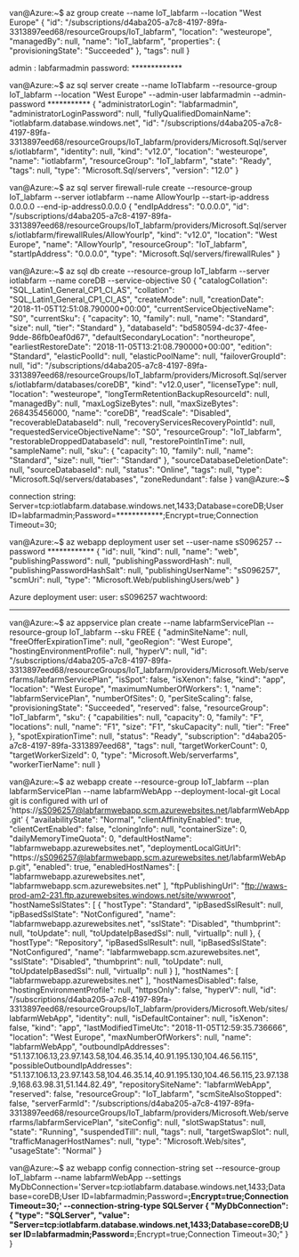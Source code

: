 van@Azure:\~\$ az group create --name IoT\_labfarm --location "West
Europe" { "id":
"/subscriptions/d4aba205-a7c8-4197-89fa-3313897eed68/resourceGroups/IoT\_labfarm",
"location": "westeurope", "managedBy": null, "name": "IoT\_labfarm",
"properties": { "provisioningState": "Succeeded" }, "tags": null }

admin : labfarmadmin password: *************

van@Azure:\~\$ az sql server create --name IoTlabfarm --resource-group
IoT\_labfarm --location "West Europe" --admin-user labfarmadmin
--admin-password *********** { "administratorLogin":
"labfarmadmin", "administratorLoginPassword": null,
"fullyQualifiedDomainName": "iotlabfarm.database.windows.net", "id":
"/subscriptions/d4aba205-a7c8-4197-89fa-3313897eed68/resourceGroups/IoT\_labfarm/providers/Microsoft.Sql/servers/iotlabfarm",
"identity": null, "kind": "v12.0", "location": "westeurope", "name":
"iotlabfarm", "resourceGroup": "IoT\_labfarm", "state": "Ready", "tags":
null, "type": "Microsoft.Sql/servers", "version": "12.0" }

van@Azure:\~\$ az sql server firewall-rule create --resource-group
IoT\_labfarm --server iotlabfarm --name AllowYourIp --start-ip-address
0.0.0.0 --end-ip-address0.0.0.0 { "endIpAddress": "0.0.0.0", "id":
"/subscriptions/d4aba205-a7c8-4197-89fa-3313897eed68/resourceGroups/IoT\_labfarm/providers/Microsoft.Sql/servers/iotlabfarm/firewallRules/AllowYourIp",
"kind": "v12.0", "location": "West Europe", "name": "AllowYourIp",
"resourceGroup": "IoT\_labfarm", "startIpAddress": "0.0.0.0", "type":
"Microsoft.Sql/servers/firewallRules" }

van@Azure:\~\$ az sql db create --resource-group IoT\_labfarm --server
iotlabfarm --name coreDB --service-objective S0 { "catalogCollation":
"SQL\_Latin1\_General\_CP1\_CI\_AS", "collation":
"SQL\_Latin1\_General\_CP1\_CI\_AS", "createMode": null, "creationDate":
"2018-11-05T12:51:08.790000+00:00", "currentServiceObjectiveName": "S0",
"currentSku": { "capacity": 10, "family": null, "name": "Standard",
"size": null, "tier": "Standard" }, "databaseId":
"bd580594-dc37-4fee-9dde-86fb0eaf0d67", "defaultSecondaryLocation":
"northeurope", "earliestRestoreDate":
"2018-11-05T13:21:08.790000+00:00", "edition": "Standard",
"elasticPoolId": null, "elasticPoolName": null, "failoverGroupId": null,
"id":
"/subscriptions/d4aba205-a7c8-4197-89fa-3313897eed68/resourceGroups/IoT\_labfarm/providers/Microsoft.Sql/servers/iotlabfarm/databases/coreDB",
"kind": "v12.0,user", "licenseType": null, "location": "westeurope",
"longTermRetentionBackupResourceId": null, "managedBy": null,
"maxLogSizeBytes": null, "maxSizeBytes": 268435456000, "name": "coreDB",
"readScale": "Disabled", "recoverableDatabaseId": null,
"recoveryServicesRecoveryPointId": null,
"requestedServiceObjectiveName": "S0", "resourceGroup": "IoT\_labfarm",
"restorableDroppedDatabaseId": null, "restorePointInTime": null,
"sampleName": null, "sku": { "capacity": 10, "family": null, "name":
"Standard", "size": null, "tier": "Standard" },
"sourceDatabaseDeletionDate": null, "sourceDatabaseId": null, "status":
"Online", "tags": null, "type": "Microsoft.Sql/servers/databases",
"zoneRedundant": false } van@Azure:\~\$

connection string:
Server=tcp:iotlabfarm.database.windows.net,1433;Database=coreDB;User
ID=labfarmadmin;Password=************;Encrypt=true;Connection
Timeout=30;

van@Azure:\~\$ az webapp deployment user set --user-name sS096257
--password ************ { "id": null, "kind": null, "name":
"web", "publishingPassword": null, "publishingPasswordHash": null,
"publishingPasswordHashSalt": null, "publishingUserName": "sS096257",
"scmUri": null, "type": "Microsoft.Web/publishingUsers/web" }

Azure deployment user: user: sS096257 wachtwoord:
****************

van@Azure:\~\$ az appservice plan create --name labfarmServicePlan
--resource-group IoT\_labfarm --sku FREE { "adminSiteName": null,
"freeOfferExpirationTime": null, "geoRegion": "West Europe",
"hostingEnvironmentProfile": null, "hyperV": null, "id":
"/subscriptions/d4aba205-a7c8-4197-89fa-3313897eed68/resourceGroups/IoT\_labfarm/providers/Microsoft.Web/serverfarms/labfarmServicePlan",
"isSpot": false, "isXenon": false, "kind": "app", "location": "West
Europe", "maximumNumberOfWorkers": 1, "name": "labfarmServicePlan",
"numberOfSites": 0, "perSiteScaling": false, "provisioningState":
"Succeeded", "reserved": false, "resourceGroup": "IoT\_labfarm", "sku":
{ "capabilities": null, "capacity": 0, "family": "F", "locations": null,
"name": "F1", "size": "F1", "skuCapacity": null, "tier": "Free" },
"spotExpirationTime": null, "status": "Ready", "subscription":
"d4aba205-a7c8-4197-89fa-3313897eed68", "tags": null,
"targetWorkerCount": 0, "targetWorkerSizeId": 0, "type":
"Microsoft.Web/serverfarms", "workerTierName": null }

van@Azure:\~\$ az webapp create --resource-group IoT\_labfarm --plan
labfarmServicePlan --name labfarmWebApp --deployment-local-git Local git
is configured with url of
'https://sS096257@labfarmwebapp.scm.azurewebsites.net/labfarmWebApp.git'
{ "availabilityState": "Normal", "clientAffinityEnabled": true,
"clientCertEnabled": false, "cloningInfo": null, "containerSize": 0,
"dailyMemoryTimeQuota": 0, "defaultHostName":
"labfarmwebapp.azurewebsites.net", "deploymentLocalGitUrl":
"https://sS096257@labfarmwebapp.scm.azurewebsites.net/labfarmWebApp.git",
"enabled": true, "enabledHostNames": [
"labfarmwebapp.azurewebsites.net", "labfarmwebapp.scm.azurewebsites.net"
], "ftpPublishingUrl":
"ftp://waws-prod-am2-231.ftp.azurewebsites.windows.net/site/wwwroot",
"hostNameSslStates": [ { "hostType": "Standard", "ipBasedSslResult":
null, "ipBasedSslState": "NotConfigured", "name":
"labfarmwebapp.azurewebsites.net", "sslState": "Disabled", "thumbprint":
null, "toUpdate": null, "toUpdateIpBasedSsl": null, "virtualIp": null },
{ "hostType": "Repository", "ipBasedSslResult": null, "ipBasedSslState":
"NotConfigured", "name": "labfarmwebapp.scm.azurewebsites.net",
"sslState": "Disabled", "thumbprint": null, "toUpdate": null,
"toUpdateIpBasedSsl": null, "virtualIp": null } ], "hostNames": [
"labfarmwebapp.azurewebsites.net" ], "hostNamesDisabled": false,
"hostingEnvironmentProfile": null, "httpsOnly": false, "hyperV": null,
"id":
"/subscriptions/d4aba205-a7c8-4197-89fa-3313897eed68/resourceGroups/IoT\_labfarm/providers/Microsoft.Web/sites/labfarmWebApp",
"identity": null, "isDefaultContainer": null, "isXenon": false, "kind":
"app", "lastModifiedTimeUtc": "2018-11-05T12:59:35.736666", "location":
"West Europe", "maxNumberOfWorkers": null, "name": "labfarmWebApp",
"outboundIpAddresses":
"51.137.106.13,23.97.143.58,104.46.35.14,40.91.195.130,104.46.56.115",
"possibleOutboundIpAddresses":
"51.137.106.13,23.97.143.58,104.46.35.14,40.91.195.130,104.46.56.115,23.97.138.9,168.63.98.31,51.144.82.49",
"repositorySiteName": "labfarmWebApp", "reserved": false,
"resourceGroup": "IoT\_labfarm", "scmSiteAlsoStopped": false,
"serverFarmId":
"/subscriptions/d4aba205-a7c8-4197-89fa-3313897eed68/resourceGroups/IoT\_labfarm/providers/Microsoft.Web/serverfarms/labfarmServicePlan",
"siteConfig": null, "slotSwapStatus": null, "state": "Running",
"suspendedTill": null, "tags": null, "targetSwapSlot": null,
"trafficManagerHostNames": null, "type": "Microsoft.Web/sites",
"usageState": "Normal" }

van@Azure:\~\$ az webapp config connection-string set --resource-group
IoT\_labfarm --name labfarmWebApp --settings
MyDbConnection='Server=tcp:iotlabfarm.database.windows.net,1433;Database=coreDB;User
ID=labfarmadmin;Password=**********;Encrypt=true;Connection
Timeout=30;' --connection-string-type SQLServer { "MyDbConnection": {
"type": "SQLServer", "value":
"Server=tcp:iotlabfarm.database.windows.net,1433;Database=coreDB;User
ID=labfarmadmin;Password=**********;Encrypt=true;Connection
Timeout=30;" } }
